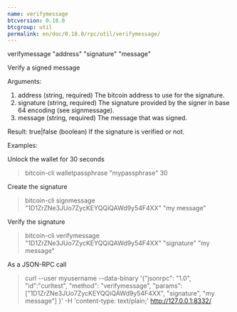 ```yaml
---
name: verifymessage
btcversion: 0.18.0
btcgroup: util
permalink: en/doc/0.18.0/rpc/util/verifymessage/
---
```


verifymessage "address" "signature" "message"

Verify a signed message

Arguments:
1. address      (string, required) The bitcoin address to use for the signature.
2. signature    (string, required) The signature provided by the signer in base 64 encoding (see signmessage).
3. message      (string, required) The message that was signed.

Result:
true|false   (boolean) If the signature is verified or not.

Examples:

Unlock the wallet for 30 seconds
> bitcoin-cli walletpassphrase "mypassphrase" 30

Create the signature
> bitcoin-cli signmessage "1D1ZrZNe3JUo7ZycKEYQQiQAWd9y54F4XX" "my message"

Verify the signature
> bitcoin-cli verifymessage "1D1ZrZNe3JUo7ZycKEYQQiQAWd9y54F4XX" "signature" "my message"

As a JSON-RPC call
> curl --user myusername --data-binary '{"jsonrpc": "1.0", "id":"curltest", "method": "verifymessage", "params": ["1D1ZrZNe3JUo7ZycKEYQQiQAWd9y54F4XX", "signature", "my message"] }' -H 'content-type: text/plain;' http://127.0.0.1:8332/


